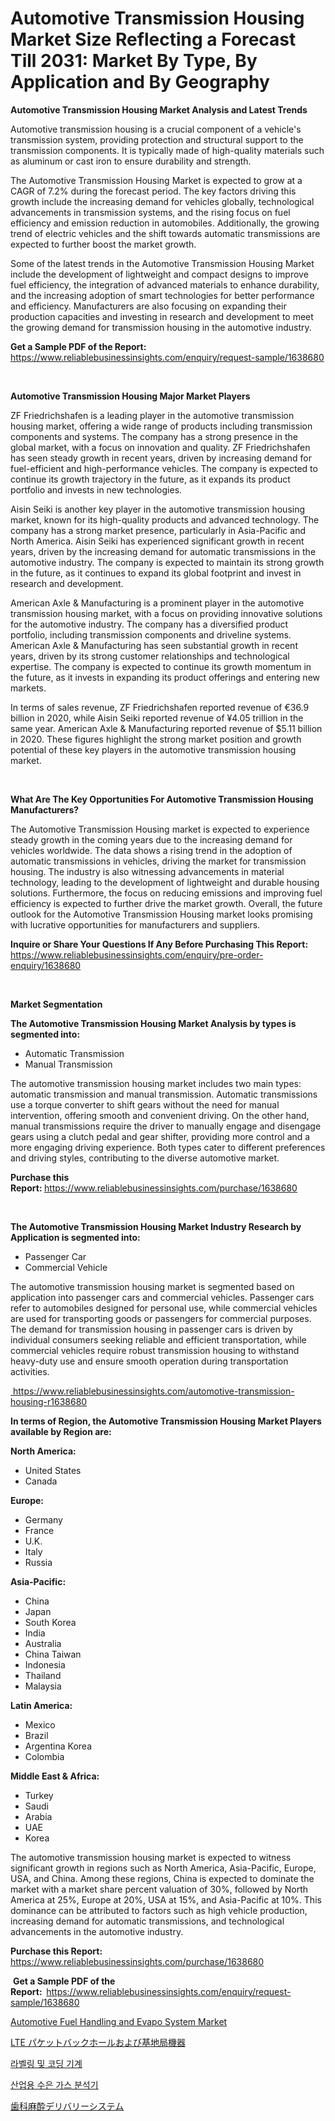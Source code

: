 <p><h1>Automotive Transmission Housing Market Size Reflecting a Forecast Till 2031: Market By Type, By Application and By Geography</h1></p><p><strong>Automotive Transmission Housing Market Analysis and Latest Trends</strong></p>
<p><p>Automotive transmission housing is a crucial component of a vehicle's transmission system, providing protection and structural support to the transmission components. It is typically made of high-quality materials such as aluminum or cast iron to ensure durability and strength.</p><p>The Automotive Transmission Housing Market is expected to grow at a CAGR of 7.2% during the forecast period. The key factors driving this growth include the increasing demand for vehicles globally, technological advancements in transmission systems, and the rising focus on fuel efficiency and emission reduction in automobiles. Additionally, the growing trend of electric vehicles and the shift towards automatic transmissions are expected to further boost the market growth.</p><p>Some of the latest trends in the Automotive Transmission Housing Market include the development of lightweight and compact designs to improve fuel efficiency, the integration of advanced materials to enhance durability, and the increasing adoption of smart technologies for better performance and efficiency. Manufacturers are also focusing on expanding their production capacities and investing in research and development to meet the growing demand for transmission housing in the automotive industry.</p></p>
<p><strong>Get a Sample PDF of the Report:&nbsp;</strong> <a href="https://www.reliablebusinessinsights.com/enquiry/request-sample/1638680">https://www.reliablebusinessinsights.com/enquiry/request-sample/1638680</a></p>
<p>&nbsp;</p>
<p><strong>Automotive Transmission Housing Major Market Players</strong></p>
<p><p>ZF Friedrichshafen is a leading player in the automotive transmission housing market, offering a wide range of products including transmission components and systems. The company has a strong presence in the global market, with a focus on innovation and quality. ZF Friedrichshafen has seen steady growth in recent years, driven by increasing demand for fuel-efficient and high-performance vehicles. The company is expected to continue its growth trajectory in the future, as it expands its product portfolio and invests in new technologies.</p><p>Aisin Seiki is another key player in the automotive transmission housing market, known for its high-quality products and advanced technology. The company has a strong market presence, particularly in Asia-Pacific and North America. Aisin Seiki has experienced significant growth in recent years, driven by the increasing demand for automatic transmissions in the automotive industry. The company is expected to maintain its strong growth in the future, as it continues to expand its global footprint and invest in research and development.</p><p>American Axle & Manufacturing is a prominent player in the automotive transmission housing market, with a focus on providing innovative solutions for the automotive industry. The company has a diversified product portfolio, including transmission components and driveline systems. American Axle & Manufacturing has seen substantial growth in recent years, driven by its strong customer relationships and technological expertise. The company is expected to continue its growth momentum in the future, as it invests in expanding its product offerings and entering new markets.</p><p>In terms of sales revenue, ZF Friedrichshafen reported revenue of €36.9 billion in 2020, while Aisin Seiki reported revenue of ¥4.05 trillion in the same year. American Axle & Manufacturing reported revenue of $5.11 billion in 2020. These figures highlight the strong market position and growth potential of these key players in the automotive transmission housing market.</p></p>
<p>&nbsp;</p>
<p><strong>What Are The Key Opportunities For Automotive Transmission Housing Manufacturers?</strong></p>
<p><p>The Automotive Transmission Housing market is expected to experience steady growth in the coming years due to the increasing demand for vehicles worldwide. The data shows a rising trend in the adoption of automatic transmissions in vehicles, driving the market for transmission housing. The industry is also witnessing advancements in material technology, leading to the development of lightweight and durable housing solutions. Furthermore, the focus on reducing emissions and improving fuel efficiency is expected to further drive the market growth. Overall, the future outlook for the Automotive Transmission Housing market looks promising with lucrative opportunities for manufacturers and suppliers.</p></p>
<p><strong>Inquire or Share Your Questions If Any Before Purchasing This Report:</strong> <a href="https://www.reliablebusinessinsights.com/enquiry/pre-order-enquiry/1638680">https://www.reliablebusinessinsights.com/enquiry/pre-order-enquiry/1638680</a></p>
<p>&nbsp;</p>
<p><strong>Market Segmentation</strong></p>
<p><strong>The Automotive Transmission Housing Market Analysis by types is segmented into:</strong></p>
<p><ul><li>Automatic Transmission</li><li>Manual Transmission</li></ul></p>
<p><p>The automotive transmission housing market includes two main types: automatic transmission and manual transmission. Automatic transmissions use a torque converter to shift gears without the need for manual intervention, offering smooth and convenient driving. On the other hand, manual transmissions require the driver to manually engage and disengage gears using a clutch pedal and gear shifter, providing more control and a more engaging driving experience. Both types cater to different preferences and driving styles, contributing to the diverse automotive market.</p></p>
<p><strong>Purchase this Report:&nbsp;</strong><a href="https://www.reliablebusinessinsights.com/purchase/1638680">https://www.reliablebusinessinsights.com/purchase/1638680</a></p>
<p>&nbsp;</p>
<p><strong>The Automotive Transmission Housing Market Industry Research by Application is segmented into:</strong></p>
<p><ul><li>Passenger Car</li><li>Commercial Vehicle</li></ul></p>
<p><p>The automotive transmission housing market is segmented based on application into passenger cars and commercial vehicles. Passenger cars refer to automobiles designed for personal use, while commercial vehicles are used for transporting goods or passengers for commercial purposes. The demand for transmission housing in passenger cars is driven by individual consumers seeking reliable and efficient transportation, while commercial vehicles require robust transmission housing to withstand heavy-duty use and ensure smooth operation during transportation activities.</p></p>
<p><a href="https://www.reliablebusinessinsights.com/automotive-transmission-housing-r1638680">&nbsp;https://www.reliablebusinessinsights.com/automotive-transmission-housing-r1638680</a></p>
<p><strong>In terms of Region, the Automotive Transmission Housing Market Players available by Region are:</strong></p>
<p>
    <p> <strong> North America: </strong>
        <ul>
            <li>United States</li>
            <li>Canada</li>
        </ul>
        </p> 
    <p> <strong> Europe: </strong>
        <ul>
            <li>Germany</li>
            <li>France</li>
            <li>U.K.</li>
            <li>Italy</li>
            <li>Russia</li>
        </ul>
        </p> 
    <p> <strong> Asia-Pacific: </strong>
        <ul>
            <li>China</li>
            <li>Japan</li>
            <li>South Korea</li>
            <li>India</li>
            <li>Australia</li>
            <li>China Taiwan</li>
            <li>Indonesia</li>
            <li>Thailand</li>
            <li>Malaysia</li>
        </ul>
        </p> 
    <p> <strong> Latin America: </strong>
        <ul>
            <li>Mexico</li>
            <li>Brazil</li>
            <li>Argentina Korea</li>
            <li>Colombia</li>
        </ul>
        </p> 
    <p> <strong> Middle East & Africa: </strong>
        <ul>
            <li>Turkey</li>
            <li>Saudi</li>
            <li>Arabia</li>
            <li>UAE</li>
            <li>Korea</li>
        </ul>
    </p>
    </p>
<p><p>The automotive transmission housing market is expected to witness significant growth in regions such as North America, Asia-Pacific, Europe, USA, and China. Among these regions, China is expected to dominate the market with a market share percent valuation of 30%, followed by North America at 25%, Europe at 20%, USA at 15%, and Asia-Pacific at 10%. This dominance can be attributed to factors such as high vehicle production, increasing demand for automatic transmissions, and technological advancements in the automotive industry.</p></p>
<p><strong>Purchase this Report: </strong><a href="https://www.reliablebusinessinsights.com/purchase/1638680">https://www.reliablebusinessinsights.com/purchase/1638680</a></p>
<p>&nbsp;<strong>Get a Sample PDF of the Report:&nbsp;&nbsp;</strong><a href="https://www.reliablebusinessinsights.com/enquiry/request-sample/1638680">https://www.reliablebusinessinsights.com/enquiry/request-sample/1638680</a></p>
<p><strong></strong></p>
<p><p><a href="https://github.com/IsmaelBlick2023/Market-Research-Report-List-1/blob/main/automotive-fuel-handling-and-evapo-system-market.md">Automotive Fuel Handling and Evapo System Market</a></p><p><a href="https://medium.com/@lewisbechtelar1964/lte%E3%83%91%E3%82%B1%E3%83%83%E3%83%88%E3%83%90%E3%83%83%E3%82%AF%E3%83%9B%E3%83%BC%E3%83%AB%E3%81%A8%E5%9F%BA%E5%9C%B0%E5%B1%80%E6%A9%9F%E5%99%A8%E5%B8%82%E5%A0%B4%E3%81%AE%E6%8C%87%E6%A8%99%E3%81%AE%E8%A7%A3%E8%AA%AD-%E5%B8%82%E5%A0%B4%E3%82%B7%E3%82%A7%E3%82%A2-%E3%83%88%E3%83%AC%E3%83%B3%E3%83%89-%E6%88%90%E9%95%B7%E3%83%91%E3%82%BF%E3%83%BC%E3%83%B3-a024811b4985">LTE パケットバックホールおよび基地局機器</a></p><p><a href="https://medium.com/@pepo3k/%EB%9D%BC%EB%B2%A8%EB%A7%81-%EB%B0%8F-%EC%BD%94%EB%94%A9-%EA%B8%B0%EA%B3%84-%EC%8B%9C%EC%9E%A5-%EA%B2%BD%EC%9F%81-%EB%B6%84%EC%84%9D-%EC%8B%9C%EC%9E%A5-%EB%8F%99%ED%96%A5-%EB%B0%8F-2031%EB%85%84%EA%B9%8C%EC%A7%80%EC%9D%98-%EC%98%88%EC%B8%A1-ba0f01d3f070">라벨링 및 코딩 기계</a></p><p><a href="https://medium.com/@giovanileannon/%EC%82%B0%EC%97%85%EC%9A%A9-%EC%88%98%EC%9D%80-%EA%B0%80%EC%8A%A4-%EB%B6%84%EC%84%9D%EA%B8%B0-%EC%8B%9C%EC%9E%A5-%EB%8F%99%ED%96%A5-%EC%8B%9C%EC%9E%A5-%EB%8F%99%ED%96%A5-%EC%84%B1%EC%9E%A5-2024%EB%85%84%EB%B6%80%ED%84%B0-2031%EB%85%84%EA%B9%8C%EC%A7%80-%EC%98%88%EC%B8%A1-97671b665304">산업용 수은 가스 분석기</a></p><p><a href="https://github.com/hardee896/Market-Research-Report-List-1/blob/main/848280893405.md">歯科麻酔デリバリーシステム</a></p></p>